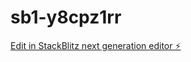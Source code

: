 # sb1-y8cpz1rr

[Edit in StackBlitz next generation editor ⚡️](https://stackblitz.com/~/github.com/BrunoLenon/sb1-y8cpz1rr)